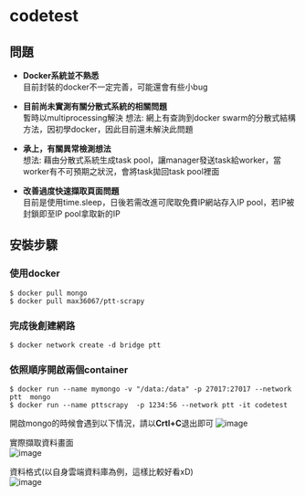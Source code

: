 # codetest
## 問題
* **Docker系統並不熟悉**<br>
目前封裝的docker不一定完善，可能還會有些小bug

* **目前尚未實測有關分散式系統的相關問題**<br>
暫時以multiprocessing解決
想法: 網上有查詢到docker swarm的分散式結構方法，因初學docker，因此目前還未解決此問題

* **承上，有關異常檢測想法**<br>
想法: 藉由分散式系統生成task pool，讓manager發送task給worker，當worker有不可預期之狀況，會將task拋回task pool裡面<br>

* **改善過度快速擷取頁面問題**<br>
目前是使用time.sleep，日後若需改進可爬取免費IP網站存入IP pool，若IP被封鎖即至IP pool拿取新的IP<br>


## 安裝步驟

### 使用docker

```
$ docker pull mongo
$ docker pull max36067/ptt-scrapy
```

### 完成後創建網路

```
$ docker network create -d bridge ptt
```

### 依照順序開啟兩個container

```
$ docker run --name mymongo -v "/data:/data" -p 27017:27017 --network ptt  mongo
$ docker run --name pttscrapy  -p 1234:56 --network ptt -it codetest
```

開啟mongo的時候會遇到以下情況，請以**Crtl+C**退出即可
![image](https://imgur.com/cJfuadq.jpg)


實際擷取資料畫面<br>
![image](https://imgur.com/NSk6rop.jpg)


資料格式(以自身雲端資料庫為例，這樣比較好看xD)<br>
![image](https://imgur.com/RTjjfGB.jpg)
